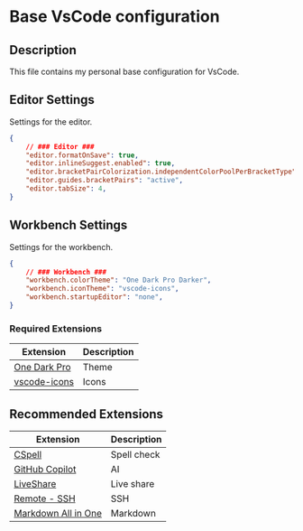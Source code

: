 # Base VsCode configuration

## Description
This file contains my personal base configuration for VsCode.

## Editor Settings

Settings for the editor.

```json
{
    // ### Editor ###
    "editor.formatOnSave": true,
    "editor.inlineSuggest.enabled": true,
    "editor.bracketPairColorization.independentColorPoolPerBracketType": true,
    "editor.guides.bracketPairs": "active",
    "editor.tabSize": 4,
}
```

## Workbench Settings

Settings for the workbench.

```json
{
    // ### Workbench ###
    "workbench.colorTheme": "One Dark Pro Darker",
    "workbench.iconTheme": "vscode-icons",
    "workbench.startupEditor": "none",
}
```

### Required Extensions
| Extension                                                                                          | Description |
| -------------------------------------------------------------------------------------------------- | ----------- |
| [One Dark Pro](https://marketplace.visualstudio.com/items?itemName=zhuangtongfa.Material-theme)    | Theme       |
| [vscode-icons](https://marketplace.visualstudio.com/items?itemName=vscode-icons-team.vscode-icons) | Icons       |

## Recommended Extensions
| Extension                                                                                             | Description |
| ----------------------------------------------------------------------------------------------------- | ----------- |
| [CSpell](https://marketplace.visualstudio.com/items?itemName=streetsidesoftware.code-spell-checker)   | Spell check |
| [GitHub Copilot](https://marketplace.visualstudio.com/items?itemName=GitHub.copilot)                  | AI          |
| [LiveShare](https://marketplace.visualstudio.com/items?itemName=MS-vsliveshare.vsliveshare)           | Live share  |
| [Remote - SSH](https://marketplace.visualstudio.com/items?itemName=ms-vscode-remote.remote-ssh)       | SSH         |
| [Markdown All in One](https://marketplace.visualstudio.com/items?itemName=yzhang.markdown-all-in-one) | Markdown    |